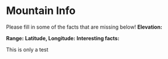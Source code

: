 # Mountain Info
Please fill in some of the facts that are missing below!
**Elevation:**

**Range:**
**Latitude, Longitude:**
**Interesting facts:**

This is only a test
